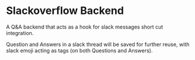 # Slackoverflow Backend

A Q&A backend that acts as a hook for slack messages short cut integration.

Question and Answers in a slack thread will be saved for further reuse, with slack
emoji acting as tags (on both Questions and Answers).